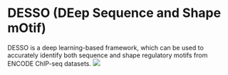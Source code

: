 # DESSO (DEep Sequence and Shape mOtif)
DESSO is a deep learning-based framework, which can be used to accurately identify both sequence and shape regulatory motifs from ENCODE ChIP-seq datasets.
![](https://github.com/viyjy/DESSO/blob/master/Figure.PNG)
